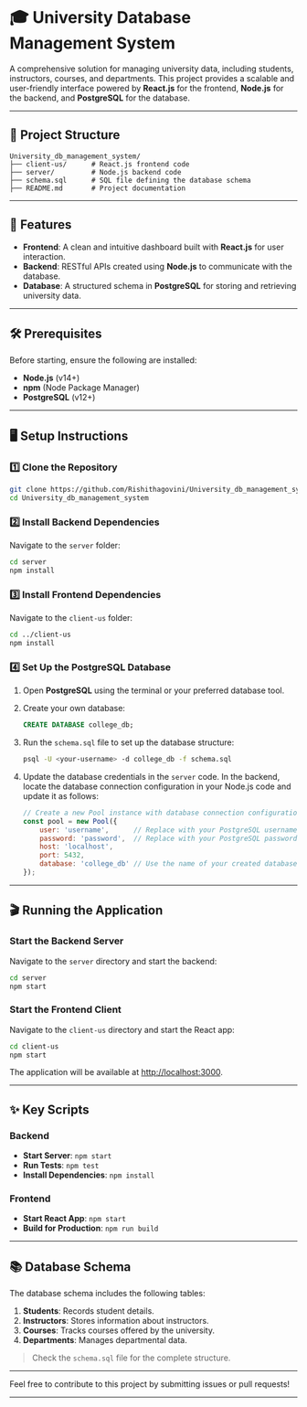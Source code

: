 # 🎓 University Database Management System

A comprehensive solution for managing university data, including students, instructors, courses, and departments. This project provides a scalable and user-friendly interface powered by **React.js** for the frontend, **Node.js** for the backend, and **PostgreSQL** for the database.

---

## 📂 Project Structure

```plaintext
University_db_management_system/
├── client-us/      # React.js frontend code
├── server/         # Node.js backend code
├── schema.sql      # SQL file defining the database schema
├── README.md       # Project documentation
```

---

## 🚀 Features

- **Frontend**: A clean and intuitive dashboard built with **React.js** for user interaction.
- **Backend**: RESTful APIs created using **Node.js** to communicate with the database.
- **Database**: A structured schema in **PostgreSQL** for storing and retrieving university data.

---

## 🛠️ Prerequisites

Before starting, ensure the following are installed:

- **Node.js** (v14+)
- **npm** (Node Package Manager)
- **PostgreSQL** (v12+)

---

## 🖥️ Setup Instructions

### 1️⃣ Clone the Repository
```bash
git clone https://github.com/Rishithagovini/University_db_management_system.git
cd University_db_management_system
```

### 2️⃣ Install Backend Dependencies
Navigate to the `server` folder:
```bash
cd server
npm install
```

### 3️⃣ Install Frontend Dependencies
Navigate to the `client-us` folder:
```bash
cd ../client-us
npm install
```

### 4️⃣ Set Up the PostgreSQL Database
1. Open **PostgreSQL** using the terminal or your preferred database tool.
2. Create your own database:
   ```sql
   CREATE DATABASE college_db;
   ```
3. Run the `schema.sql` file to set up the database structure:
   ```bash
   psql -U <your-username> -d college_db -f schema.sql
   ```

4. Update the database credentials in the `server` code. In the backend, locate the database connection configuration in your Node.js code and update it as follows:

   ```javascript
   // Create a new Pool instance with database connection configuration
   const pool = new Pool({
       user: 'username',      // Replace with your PostgreSQL username
       password: 'password',  // Replace with your PostgreSQL password
       host: 'localhost',
       port: 5432,
       database: 'college_db' // Use the name of your created database
   });
   ```

---

## 🎬 Running the Application

### Start the Backend Server
Navigate to the `server` directory and start the backend:
```bash
cd server
npm start
```

### Start the Frontend Client
Navigate to the `client-us` directory and start the React app:
```bash
cd client-us
npm start
```

The application will be available at [http://localhost:3000](http://localhost:3000).

---

## ✨ Key Scripts

### Backend
- **Start Server**: `npm start`
- **Run Tests**: `npm test`
- **Install Dependencies**: `npm install`

### Frontend
- **Start React App**: `npm start`
- **Build for Production**: `npm run build`

---

## 📚 Database Schema

The database schema includes the following tables:
1. **Students**: Records student details.
2. **Instructors**: Stores information about instructors.
3. **Courses**: Tracks courses offered by the university.
4. **Departments**: Manages departmental data.

> Check the `schema.sql` file for the complete structure.

---

Feel free to contribute to this project by submitting issues or pull requests!

--- 
